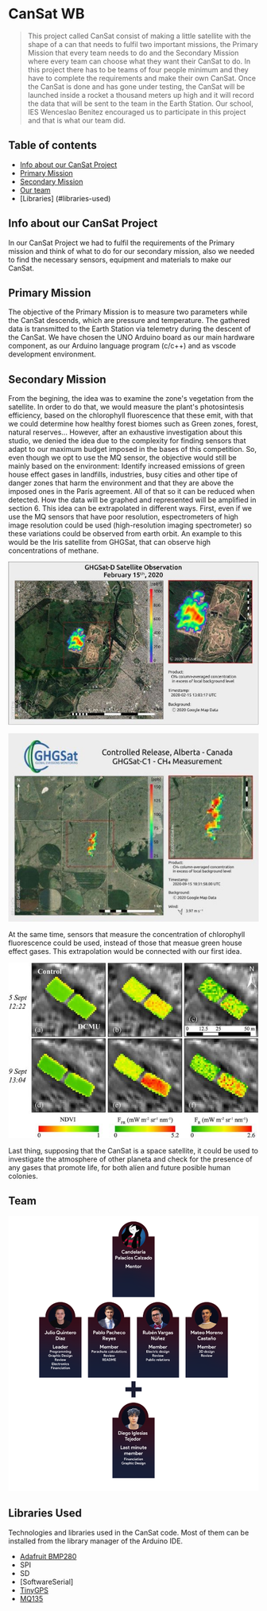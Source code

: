 ﻿# CanSat WB
> This project called CanSat consist of making a little satellite with the shape of a can that needs to fulfil two important missions, the Primary Mission that every team needs to do and the Secondary Mission where every team can choose what they want their CanSat to do. In this project there has to be teams of four people minimum and they have to complete the requirements and make their own CanSat. Once the CanSat is done and has gone under testing, the CanSat will be launched inside a rocket a thousand meters up high and it will record the data that will be sent to the team in the Earth Station. Our school, IES Wenceslao Benitez encouraged us to participate in this project and that is what our team did.

## Table of contents
* [Info about our CanSat Project](#info-about-our-CanSat-Project)
* [Primary Mission](#primary-mission)
* [Secondary Mission](#secondary-mission)
* [Our team](#team)
* [Libraries] (#libraries-used)


## Info about our CanSat Project
In our CanSat Project we had to fulfil the requirements of the Primary mission and think of what to do for our secondary mission, also we needed to find the necessary sensors, equipment and materials to make our CanSat.

## Primary Mission
The objective of the Primary Mission is to measure two parameters while the CanSat descends, which are pressure and temperature. The gathered data is transmitted to the Earth Station via telemetry during the descent of the CanSat. We have chosen the UNO Arduino board as our main hardware component, as our Arduino language program (c/c++) and as vscode development environment.

## Secondary Mission
From the begining, the idea was to examine the zone's vegetation from the satellite. In order to do that, we would measure the plant's photosintesis efficiency, based on the chlorophyll fluorescence that these emit, with that we could determine how healthy forest biomes such as Green zones, forest, natural reserves... However, after an exhaustive investigation about this studio, we denied the idea due to the complexity for finding sensors that adapt to our maximum budget imposed in the bases of this competition. So, even though we opt to use the MQ sensor, the objective would still be mainly based on the environment: Identify increased emissions of green house effect gases in landfills, industries, busy cities and other tipe of danger zones that harm the environment and that they are above the imposed ones in the París agreement. All of that so it can be reduced when detected. How the data will be graphed and represented will be amplified in section 6.
This idea can be extrapolated in different ways. First, even if we use the MQ sensors that have poor resolution, espectrometers of high image resolution could be used (high-resolution imaging spectrometer) so these variations could be observed from earth orbit. An example to this would be the Iris satellite from GHGSat, that can observe high concentrations of methane.

![Methane 1](./img/Methane.jpg)

![Methane 2](./img/Methane2.jpg)

At the same time, sensors that measure the concentration of chlorophyll fluorescence could be used, instead of those that measue green house effect gases. This extrapolation would be connected with our first idea.

![Clorophyll](./img/Clorophyll.jpg)

Last thing, supposing that the CanSat is a space satellite, it could be used to investigate the atmosphere of other planeta and check for the presence of any gases that promote life, for both alíen and future posible human colonies.

## Team
![Team](./img/Team.png)

## Libraries Used
Technologies and libraries used in the CanSat code. Most of them can be installed from the library manager of the Arduino IDE.
* [Adafruit BMP280](https://github.com/adafruit/Adafruit_BMP280_Library)
* SPI 
* SD 
* [SoftwareSerial] 
* [TinyGPS](https://github.com/mikalhart/TinyGPS)
* [MQ135](https://github.com/GeorgK/MQ135)
